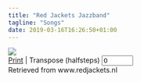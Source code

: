 ```yaml
---
title: "Red Jackets Jazzband"
tagline: "Songs"
date: 2019-03-16T16:26:50+01:00
---
```


<script src="/script/abcjs_midi_5.6.5-min.js" type="text/javascript"></script>
<script src="/script/render_abc.js" type="text/javascript"></script>

<img src="/images/redjackets_logo.png" id="printLogo" class="hideOnScreen" />
<div id="songslist" class="hideOnprint"></div>
<div id="sheetmenu" class="hideOnprint">
<a id="printLink" title="Print this page" href="#" onclick="window.print();return false;">Print</a> | 
Transpose (halfsteps)
<input type="number" id="transpose" name="quantity" value="0" min="-12" max="12" onchange="rerenderFile()">
</div>
<div id="songtitle"></div>
<div id="chordtable"></div>
<div id="notation"></div>

<div id="songPrintFooter" class="hideOnScreen">
Retrieved from www.redjackets.nl
</div>